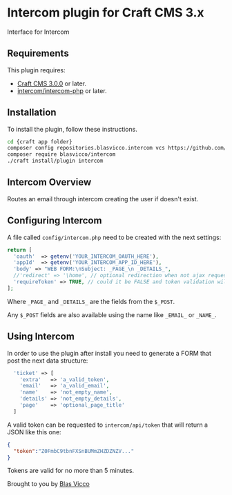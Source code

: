 # Intercom plugin for Craft CMS 3.x

Interface for Intercom

## Requirements

This plugin requires:
  - [Craft CMS 3.0.0](https://craftcms.com/news/craft-3) or later.
  - [intercom/intercom-php](https://github.com/intercom/intercom-php) or later.

## Installation

To install the plugin, follow these instructions.

```BASH
cd {craft app folder}
composer config repositories.blasvicco.intercom vcs https://github.com/blasvicco/intercom.git
composer require blasvicco/intercom
./craft install/plugin intercom
```

## Intercom Overview

Routes an email through intercom creating the user if doesn't exist.

## Configuring Intercom

A file called `config/intercom.php` need to be created with the next settings:

```PHP
return [
  'oauth'  => getenv('YOUR_INTERCOM_OAUTH_HERE'),
  'appId'  => getenv('YOUR_INTERCOM_APP_ID_HERE'),
  'body' => "WEB FORM:\nSubject: _PAGE_\n _DETAILS_",
  //'redirect' => '\home', // optional redirection when not ajax request
  'requireToken' => TRUE, // could it be FALSE and token validation will be skipped
];
```

Where `_PAGE_` and `_DETAILS_` are the fields from the `$_POST`.

Any `$_POST` fields are also available using the name like `_EMAIL_` or `_NAME_`.

## Using Intercom

In order to use the plugin after install you need to generate a FORM that post the next data structure:

```PHP
  'ticket' => [
    'extra'   => 'a_valid_token',
    'email'   => 'a_valid_email',
    'name'    => 'not_empty_name',
    'details' => 'not_empty_details',
    'page'    => 'optional_page_title'
  ]
```

A valid token can be requested to `intercom/api/token` that will return a JSON like this one:

```JSON
{
  "token":"Z0FmbC9tbnFXSnBUMmZHZDZNZV..."
}
```

Tokens are valid for no more than 5 minutes.

Brought to you by [Blas Vicco](https://github.com/blasvicco)
